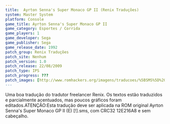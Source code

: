 ```yaml
---
title:  Ayrton Senna's Super Monaco GP II (Renix Traduções)
system: Master System
platform: Console
game_title: Ayrton Senna's Super Monaco GP II
game_category: Esportes / Corrida
game_players: 1
game_developer: Sega
game_publisher: Sega
game_release_date: 1992
patch_group: Renix Traduções
patch_site: Nenhum
patch_version: 1.0
patch_release: 22/08/2009
patch_type: IPS
patch_progress: ???
patch_images: [http://www.romhackers.org/imagens/traducoes/%5BSMS%5D%20Ayrton%20Senna's%20Super%20Monaco%20GP%20II%20-%20Renix%20Tradu%C3%A7%C3%B5es%20-%201.png,http://www.romhackers.org/imagens/traducoes/%5BSMS%5D%20Ayrton%20Senna's%20Super%20Monaco%20GP%20II%20-%20Renix%20Tradu%C3%A7%C3%B5es%20-%202.png,http://www.romhackers.org/imagens/traducoes/%5BSMS%5D%20Ayrton%20Senna's%20Super%20Monaco%20GP%20II%20-%20Renix%20Tradu%C3%A7%C3%B5es%20-%203.png]
---
```

Uma boa tradução do tradutor freelancer Renix. Os textos estão traduzidos e parcialmente acentuados, mas poucos gráficos foram editados.ATENÇÃO:Esta tradução deve ser aplicada na ROM original Ayrton Senna's Super Monaco GP II (E) [!].sms, com CRC32 12E216A8 e sem cabeçalho.